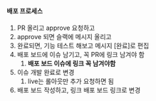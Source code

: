 #### 배포 프로세스
1. PR 올리고 approve 요청하고
2. approve 되면 슬랙에 메시지 올리고
3. 완료되면, 기능 테스트 해보고 메시지 [완료]로 편집
4. 배포 보드에 이슈 남기고, 꼭 PR에 링크 남겨야 함
	1. **배포 보드 이슈에 링크 꼭 남겨야함**
5. 이슈 개발 완료로 변경
	1. live는 롤아웃만 추가 요청하면 됨
6. 배포 보드 작성하고, 링크 배포 보드 링크로 변경